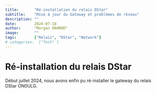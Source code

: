 ```yaml
---
title:       "Ré-installation du relais DStar"
subtitle:    "Mise à jour du Gateway et problèmes de réseau"
description: ""
date:        2024-07-18
author:      "Morgan ON4MOD"
image:       ""
tags:        ["Relais", "DStar", "Network"]
# categories:  ["Tech" ]
---
```


# Ré-installation du relais DStar

Début juillet 2024, nous avons enfin pu ré-installer le gateway du relais DStar ON0ULG.

